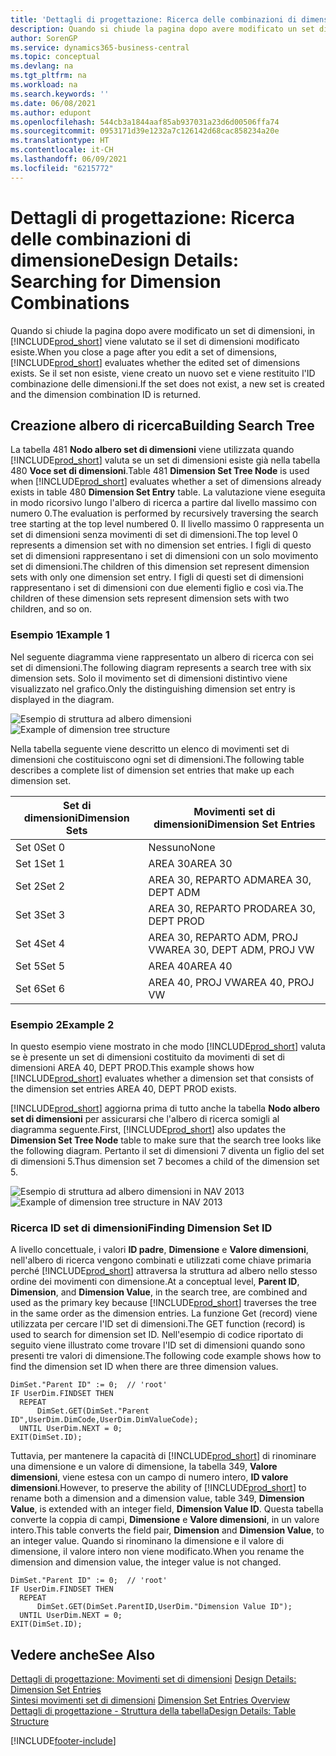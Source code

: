 ```yaml
---
title: 'Dettagli di progettazione: Ricerca delle combinazioni di dimensione | Microsoft Docs'
description: Quando si chiude la pagina dopo avere modificato un set di dimensioni, in Business Central viene valutato se il set di dimensioni modificato esiste. Se il set non esiste, viene creato un nuovo set e viene restituito l'ID combinazione delle dimensioni.
author: SorenGP
ms.service: dynamics365-business-central
ms.topic: conceptual
ms.devlang: na
ms.tgt_pltfrm: na
ms.workload: na
ms.search.keywords: ''
ms.date: 06/08/2021
ms.author: edupont
ms.openlocfilehash: 544cb3a1844aaf85ab937031a23d6d00506ffa74
ms.sourcegitcommit: 0953171d39e1232a7c126142d68cac858234a20e
ms.translationtype: HT
ms.contentlocale: it-CH
ms.lasthandoff: 06/09/2021
ms.locfileid: "6215772"
---
```

# <a name="design-details-searching-for-dimension-combinations"></a><span data-ttu-id="a861f-104">Dettagli di progettazione: Ricerca delle combinazioni di dimensione</span><span class="sxs-lookup"><span data-stu-id="a861f-104">Design Details: Searching for Dimension Combinations</span></span>
<span data-ttu-id="a861f-105">Quando si chiude la pagina dopo avere modificato un set di dimensioni, in [!INCLUDE[prod_short](includes/prod_short.md)] viene valutato se il set di dimensioni modificato esiste.</span><span class="sxs-lookup"><span data-stu-id="a861f-105">When you close a page after you edit a set of dimensions, [!INCLUDE[prod_short](includes/prod_short.md)] evaluates whether the edited set of dimensions exists.</span></span> <span data-ttu-id="a861f-106">Se il set non esiste, viene creato un nuovo set e viene restituito l'ID combinazione delle dimensioni.</span><span class="sxs-lookup"><span data-stu-id="a861f-106">If the set does not exist, a new set is created and the dimension combination ID is returned.</span></span>  

## <a name="building-search-tree"></a><span data-ttu-id="a861f-107">Creazione albero di ricerca</span><span class="sxs-lookup"><span data-stu-id="a861f-107">Building Search Tree</span></span>  
 <span data-ttu-id="a861f-108">La tabella 481 **Nodo albero set di dimensioni** viene utilizzata quando [!INCLUDE[prod_short](includes/prod_short.md)] valuta se un set di dimensioni esiste già nella tabella 480 **Voce set di dimensioni**.</span><span class="sxs-lookup"><span data-stu-id="a861f-108">Table 481 **Dimension Set Tree Node** is used when [!INCLUDE[prod_short](includes/prod_short.md)] evaluates whether a set of dimensions already exists in table 480 **Dimension Set Entry** table.</span></span> <span data-ttu-id="a861f-109">La valutazione viene eseguita in modo ricorsivo lungo l'albero di ricerca a partire dal livello massimo con numero 0.</span><span class="sxs-lookup"><span data-stu-id="a861f-109">The evaluation is performed by recursively traversing the search tree starting at the top level numbered 0.</span></span> <span data-ttu-id="a861f-110">Il livello massimo 0 rappresenta un set di dimensioni senza movimenti di set di dimensioni.</span><span class="sxs-lookup"><span data-stu-id="a861f-110">The top level 0 represents a dimension set with no dimension set entries.</span></span> <span data-ttu-id="a861f-111">I figli di questo set di dimensioni rappresentano i set di dimensioni con un solo movimento set di dimensioni.</span><span class="sxs-lookup"><span data-stu-id="a861f-111">The children of this dimension set represent dimension sets with only one dimension set entry.</span></span> <span data-ttu-id="a861f-112">I figli di questi set di dimensioni rappresentano i set di dimensioni con due elementi figlio e così via.</span><span class="sxs-lookup"><span data-stu-id="a861f-112">The children of these dimension sets represent dimension sets with two children, and so on.</span></span>  

### <a name="example-1"></a><span data-ttu-id="a861f-113">Esempio 1</span><span class="sxs-lookup"><span data-stu-id="a861f-113">Example 1</span></span>  
 <span data-ttu-id="a861f-114">Nel seguente diagramma viene rappresentato un albero di ricerca con sei set di dimensioni.</span><span class="sxs-lookup"><span data-stu-id="a861f-114">The following diagram represents a search tree with six dimension sets.</span></span> <span data-ttu-id="a861f-115">Solo il movimento set di dimensioni distintivo viene visualizzato nel grafico.</span><span class="sxs-lookup"><span data-stu-id="a861f-115">Only the distinguishing dimension set entry is displayed in the diagram.</span></span>  

 <span data-ttu-id="a861f-116">![Esempio di struttura ad albero dimensioni](media/nav2013_dimension_tree.png "Esempio di struttura ad albero dimensioni")</span><span class="sxs-lookup"><span data-stu-id="a861f-116">![Example of dimension tree structure](media/nav2013_dimension_tree.png "Example of dimension tree structure")</span></span>  

 <span data-ttu-id="a861f-117">Nella tabella seguente viene descritto un elenco di movimenti set di dimensioni che costituiscono ogni set di dimensioni.</span><span class="sxs-lookup"><span data-stu-id="a861f-117">The following table describes a complete list of dimension set entries that make up each dimension set.</span></span>  

|<span data-ttu-id="a861f-118">Set di dimensioni</span><span class="sxs-lookup"><span data-stu-id="a861f-118">Dimension Sets</span></span>|<span data-ttu-id="a861f-119">Movimenti set di dimensioni</span><span class="sxs-lookup"><span data-stu-id="a861f-119">Dimension Set Entries</span></span>|  
|--------------------|---------------------------|  
|<span data-ttu-id="a861f-120">Set 0</span><span class="sxs-lookup"><span data-stu-id="a861f-120">Set 0</span></span>|<span data-ttu-id="a861f-121">Nessuno</span><span class="sxs-lookup"><span data-stu-id="a861f-121">None</span></span>|  
|<span data-ttu-id="a861f-122">Set 1</span><span class="sxs-lookup"><span data-stu-id="a861f-122">Set 1</span></span>|<span data-ttu-id="a861f-123">AREA 30</span><span class="sxs-lookup"><span data-stu-id="a861f-123">AREA 30</span></span>|  
|<span data-ttu-id="a861f-124">Set 2</span><span class="sxs-lookup"><span data-stu-id="a861f-124">Set 2</span></span>|<span data-ttu-id="a861f-125">AREA 30, REPARTO ADM</span><span class="sxs-lookup"><span data-stu-id="a861f-125">AREA 30, DEPT ADM</span></span>|  
|<span data-ttu-id="a861f-126">Set 3</span><span class="sxs-lookup"><span data-stu-id="a861f-126">Set 3</span></span>|<span data-ttu-id="a861f-127">AREA 30, REPARTO PROD</span><span class="sxs-lookup"><span data-stu-id="a861f-127">AREA 30, DEPT PROD</span></span>|  
|<span data-ttu-id="a861f-128">Set 4</span><span class="sxs-lookup"><span data-stu-id="a861f-128">Set 4</span></span>|<span data-ttu-id="a861f-129">AREA 30, REPARTO ADM, PROJ VW</span><span class="sxs-lookup"><span data-stu-id="a861f-129">AREA 30, DEPT ADM, PROJ VW</span></span>|  
|<span data-ttu-id="a861f-130">Set 5</span><span class="sxs-lookup"><span data-stu-id="a861f-130">Set 5</span></span>|<span data-ttu-id="a861f-131">AREA 40</span><span class="sxs-lookup"><span data-stu-id="a861f-131">AREA 40</span></span>|  
|<span data-ttu-id="a861f-132">Set 6</span><span class="sxs-lookup"><span data-stu-id="a861f-132">Set 6</span></span>|<span data-ttu-id="a861f-133">AREA 40, PROJ VW</span><span class="sxs-lookup"><span data-stu-id="a861f-133">AREA 40, PROJ VW</span></span>|  

### <a name="example-2"></a><span data-ttu-id="a861f-134">Esempio 2</span><span class="sxs-lookup"><span data-stu-id="a861f-134">Example 2</span></span>  
 <span data-ttu-id="a861f-135">In questo esempio viene mostrato in che modo [!INCLUDE[prod_short](includes/prod_short.md)] valuta se è presente un set di dimensioni costituito da movimenti di set di dimensioni AREA 40, DEPT PROD.</span><span class="sxs-lookup"><span data-stu-id="a861f-135">This example shows how [!INCLUDE[prod_short](includes/prod_short.md)] evaluates whether a dimension set that consists of the dimension set entries AREA 40, DEPT PROD exists.</span></span>  

 <span data-ttu-id="a861f-136">[!INCLUDE[prod_short](includes/prod_short.md)] aggiorna prima di tutto anche la tabella **Nodo albero set di dimensioni** per assicurarsi che l'albero di ricerca somigli al diagramma seguente.</span><span class="sxs-lookup"><span data-stu-id="a861f-136">First, [!INCLUDE[prod_short](includes/prod_short.md)] also updates the **Dimension Set Tree Node** table to make sure that the search tree looks like the following diagram.</span></span> <span data-ttu-id="a861f-137">Pertanto il set di dimensioni 7 diventa un figlio del set di dimensioni 5.</span><span class="sxs-lookup"><span data-stu-id="a861f-137">Thus dimension set 7 becomes a child of the dimension set 5.</span></span>  

 <span data-ttu-id="a861f-138">![Esempio di struttura ad albero dimensioni in NAV 2013](media/nav2013_dimension_tree_example2.png "Esempio di struttura ad albero dimensioni in NAV 2013")</span><span class="sxs-lookup"><span data-stu-id="a861f-138">![Example of dimension tree structure in NAV 2013](media/nav2013_dimension_tree_example2.png "Example of dimension tree structure in NAV 2013")</span></span>  

### <a name="finding-dimension-set-id"></a><span data-ttu-id="a861f-139">Ricerca ID set di dimensioni</span><span class="sxs-lookup"><span data-stu-id="a861f-139">Finding Dimension Set ID</span></span>  
 <span data-ttu-id="a861f-140">A livello concettuale, i valori **ID padre**, **Dimensione** e **Valore dimensioni**, nell'albero di ricerca vengono combinati e utilizzati come chiave primaria perché [!INCLUDE[prod_short](includes/prod_short.md)] attraversa la struttura ad albero nello stesso ordine dei movimenti con dimensione.</span><span class="sxs-lookup"><span data-stu-id="a861f-140">At a conceptual level, **Parent ID**, **Dimension**, and **Dimension Value**, in the search tree, are combined and used as the primary key because [!INCLUDE[prod_short](includes/prod_short.md)] traverses the tree in the same order as the dimension entries.</span></span> <span data-ttu-id="a861f-141">La funzione Get (record) viene utilizzata per cercare l'ID set di dimensioni.</span><span class="sxs-lookup"><span data-stu-id="a861f-141">The GET function (record) is used to search for dimension set ID.</span></span> <span data-ttu-id="a861f-142">Nell'esempio di codice riportato di seguito viene illustrato come trovare l'ID set di dimensioni quando sono presenti tre valori di dimensione.</span><span class="sxs-lookup"><span data-stu-id="a861f-142">The following code example shows how to find the dimension set ID when there are three dimension values.</span></span>  

```  
DimSet."Parent ID" := 0;  // 'root'  
IF UserDim.FINDSET THEN  
  REPEAT  
      DimSet.GET(DimSet."Parent ID",UserDim.DimCode,UserDim.DimValueCode);  
  UNTIL UserDim.NEXT = 0;  
EXIT(DimSet.ID);  

```  

<span data-ttu-id="a861f-143">Tuttavia, per mantenere la capacità di [!INCLUDE[prod_short](includes/prod_short.md)] di rinominare una dimensione e un valore di dimensione, la tabella 349, **Valore dimensioni**, viene estesa con un campo di numero intero, **ID valore dimensioni**.</span><span class="sxs-lookup"><span data-stu-id="a861f-143">However, to preserve the ability of [!INCLUDE[prod_short](includes/prod_short.md)] to rename both a dimension and a dimension value, table 349, **Dimension Value**, is extended with an integer field, **Dimension Value ID**.</span></span> <span data-ttu-id="a861f-144">Questa tabella converte la coppia di campi, **Dimensione** e **Valore dimensioni**, in un valore intero.</span><span class="sxs-lookup"><span data-stu-id="a861f-144">This table converts the field pair, **Dimension** and **Dimension Value**, to an integer value.</span></span> <span data-ttu-id="a861f-145">Quando si rinominano la dimensione e il valore di dimensione, il valore intero non viene modificato.</span><span class="sxs-lookup"><span data-stu-id="a861f-145">When you rename the dimension and dimension value, the integer value is not changed.</span></span>  

```  
DimSet."Parent ID" := 0;  // 'root'  
IF UserDim.FINDSET THEN  
  REPEAT  
      DimSet.GET(DimSet.ParentID,UserDim."Dimension Value ID");  
  UNTIL UserDim.NEXT = 0;  
EXIT(DimSet.ID);  

```  

## <a name="see-also"></a><span data-ttu-id="a861f-146">Vedere anche</span><span class="sxs-lookup"><span data-stu-id="a861f-146">See Also</span></span>
    
 <span data-ttu-id="a861f-147">[Dettagli di progettazione: Movimenti set di dimensioni](design-details-dimension-set-entries.md) </span><span class="sxs-lookup"><span data-stu-id="a861f-147">[Design Details: Dimension Set Entries](design-details-dimension-set-entries.md) </span></span>  
 <span data-ttu-id="a861f-148">[Sintesi movimenti set di dimensioni](design-details-dimension-set-entries-overview.md) </span><span class="sxs-lookup"><span data-stu-id="a861f-148">[Dimension Set Entries Overview](design-details-dimension-set-entries-overview.md) </span></span>  
 [<span data-ttu-id="a861f-149">Dettagli di progettazione - Struttura della tabella</span><span class="sxs-lookup"><span data-stu-id="a861f-149">Design Details: Table Structure</span></span>](design-details-table-structure.md)   
 


[!INCLUDE[footer-include](includes/footer-banner.md)]
